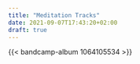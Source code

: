 ```yaml
---
title: "Meditation Tracks"
date: 2021-09-07T17:43:20+02:00
draft: true
---
```


{{< bandcamp-album 1064105534 >}}
